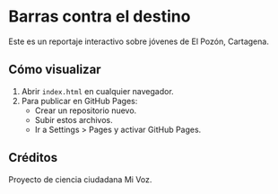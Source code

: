 
# Barras contra el destino
Este es un reportaje interactivo sobre jóvenes de El Pozón, Cartagena.

## Cómo visualizar
1. Abrir `index.html` en cualquier navegador.
2. Para publicar en GitHub Pages:
   - Crear un repositorio nuevo.
   - Subir estos archivos.
   - Ir a Settings > Pages y activar GitHub Pages.

## Créditos
Proyecto de ciencia ciudadana Mi Voz.

